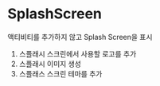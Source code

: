 # SplashScreen
액티비티를 추가하지 않고 Splash Screen을 표시

1. 스플래시 스크린에서 사용할 로고를 추가
2. 스플래시 이미지 생성
3. 스플래스 스크린 테마를 추가